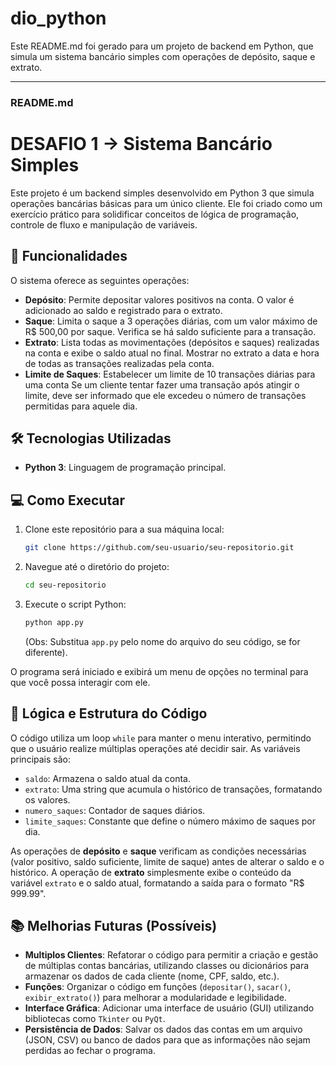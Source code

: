 # dio_python

Este README.md foi gerado para um projeto de backend em Python, que simula um sistema bancário simples com operações de depósito, saque e extrato. 

-----

### **README.md**

# DESAFIO 1 -> Sistema Bancário Simples

Este projeto é um backend simples desenvolvido em Python 3 que simula operações bancárias básicas para um único cliente. Ele foi criado como um exercício prático para solidificar conceitos de lógica de programação, controle de fluxo e manipulação de variáveis.

## 🚀 Funcionalidades

O sistema oferece as seguintes operações:

  * **Depósito**: Permite depositar valores positivos na conta. O valor é adicionado ao saldo e registrado para o extrato.
  * **Saque**: Limita o saque a 3 operações diárias, com um valor máximo de R$ 500,00 por saque. Verifica se há saldo suficiente para a transação.
  * **Extrato**: Lista todas as movimentações (depósitos e saques) realizadas na conta e exibe o saldo atual no final.
                 Mostrar no extrato a data e hora de todas as transações realizadas pela conta.
  * **Limite de Saques**: Estabelecer um limite de 10 transações diárias para uma conta
                          Se um cliente tentar fazer uma transação após atingir o limite, deve ser informado que ele excedeu o número de transações permitidas para aquele dia.


## 🛠️ Tecnologias Utilizadas

  * **Python 3**: Linguagem de programação principal.

## 💻 Como Executar

1.  Clone este repositório para a sua máquina local:
    ```bash
    git clone https://github.com/seu-usuario/seu-repositorio.git
    ```
2.  Navegue até o diretório do projeto:
    ```bash
    cd seu-repositorio
    ```
3.  Execute o script Python:
    ```bash
    python app.py
    ```
    (Obs: Substitua `app.py` pelo nome do arquivo do seu código, se for diferente).

O programa será iniciado e exibirá um menu de opções no terminal para que você possa interagir com ele.

## 🧠 Lógica e Estrutura do Código

O código utiliza um loop `while` para manter o menu interativo, permitindo que o usuário realize múltiplas operações até decidir sair. As variáveis principais são:

  * `saldo`: Armazena o saldo atual da conta.
  * `extrato`: Uma string que acumula o histórico de transações, formatando os valores.
  * `numero_saques`: Contador de saques diários.
  * `limite_saques`: Constante que define o número máximo de saques por dia.

As operações de **depósito** e **saque** verificam as condições necessárias (valor positivo, saldo suficiente, limite de saque) antes de alterar o saldo e o histórico. A operação de **extrato** simplesmente exibe o conteúdo da variável `extrato` e o saldo atual, formatando a saída para o formato "R$ 999.99".

## 📚 Melhorias Futuras (Possíveis)

  * **Multiplos Clientes**: Refatorar o código para permitir a criação e gestão de múltiplas contas bancárias, utilizando classes ou dicionários para armazenar os dados de cada cliente (nome, CPF, saldo, etc.).
  * **Funções**: Organizar o código em funções (`depositar()`, `sacar()`, `exibir_extrato()`) para melhorar a modularidade e legibilidade.
  * **Interface Gráfica**: Adicionar uma interface de usuário (GUI) utilizando bibliotecas como `Tkinter` ou `PyQt`.
  * **Persistência de Dados**: Salvar os dados das contas em um arquivo (JSON, CSV) ou banco de dados para que as informações não sejam perdidas ao fechar o programa.

